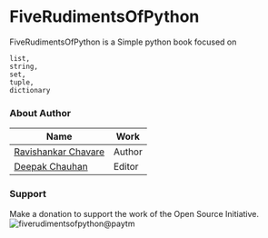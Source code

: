 # FiveRudimentsOfPython
FiveRudimentsOfPython is a Simple python book focused on 
```
list,
string,
set,
tuple,
dictionary
```


### About Author
Name | Work
------------ | -------------
[Ravishankar Chavare](https://github.com/chavarera) | Author
[Deepak Chauhan](https://github.com/royaleagle73) | Editor



### Support 
Make a donation to support the work of the Open Source Initiative.
![fiverudimentsofpython@paytm](https://i.ibb.co/3r62Tp5/Title.jpg)

